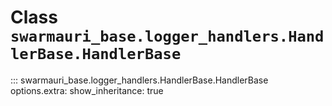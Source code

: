# Class `swarmauri_base.logger_handlers.HandlerBase.HandlerBase`

::: swarmauri_base.logger_handlers.HandlerBase.HandlerBase
    options.extra:
      show_inheritance: true

